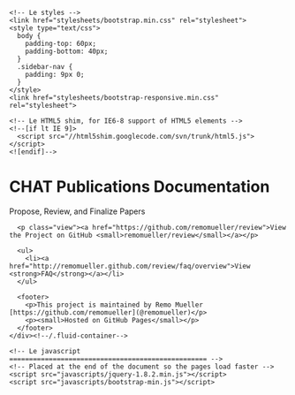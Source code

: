 <!DOCTYPE html>
<html lang="en">
  <head>
    <meta charset="utf-8">
    <title>CHAT Publications Documentation</title>
    <meta name="viewport" content="width=device-width, initial-scale=1.0">
    <meta name="description" content="">
    <meta name="author" content="">

    <!-- Le styles -->
    <link href="stylesheets/bootstrap.min.css" rel="stylesheet">
    <style type="text/css">
      body {
        padding-top: 60px;
        padding-bottom: 40px;
      }
      .sidebar-nav {
        padding: 9px 0;
      }
    </style>
    <link href="stylesheets/bootstrap-responsive.min.css" rel="stylesheet">

    <!-- Le HTML5 shim, for IE6-8 support of HTML5 elements -->
    <!--[if lt IE 9]>
      <script src="//html5shim.googlecode.com/svn/trunk/html5.js"></script>
    <![endif]-->
  </head>

  <body>
    <div class="container-fluid">
      <h1>CHAT Publications Documentation</h1>
      <p>Propose, Review, and Finalize Papers</p>

      <p class="view"><a href="https://github.com/remomueller/review">View the Project on GitHub <small>remomueller/review</small></a></p>

      <ul>
        <li><a href="http://remomueller.github.com/review/faq/overview">View <strong>FAQ</strong></a></li>
      </ul>

      <footer>
        <p>This project is maintained by Remo Mueller [https://github.com/remomueller](@remomueller)</p>
        <p><small>Hosted on GitHub Pages</small></p>
      </footer>
    </div><!--/.fluid-container-->

    <!-- Le javascript
    ================================================== -->
    <!-- Placed at the end of the document so the pages load faster -->
    <script src="javascripts/jquery-1.8.2.min.js"></script>
    <script src="javascripts/bootstrap-min.js"></script>

  </body>
</html>
